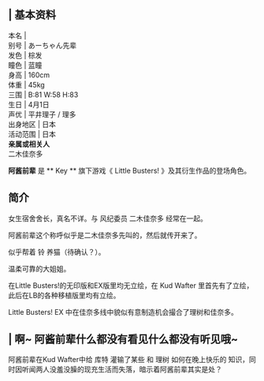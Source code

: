 |  **基本资料**  
---  
本名  |   
别号  |  あーちゃん先辈   
发色  |  棕发   
瞳色  |  蓝瞳   
身高  |  160cm   
体重  |  45kg   
三围  |  B:81 W:58 H:83   
生日  |  4月1日   
声优  |  平井理子  /  理多   
出身地区  |  日本   
活动范围  |  日本   
**亲属或相关人**  
二木佳奈多  
  
**阿酱前辈** 是 ** Key  ** 旗下游戏《  Little Busters!  》及其衍生作品的登场角色。

##  简介

女生宿舍舍长，真名不详。与  风纪委员  二木佳奈多  经常在一起。

阿酱前辈这个称呼似乎是二木佳奈多先叫的，然后就传开来了。

似乎帮着  铃  养猫（待确认？）。

温柔可靠的大姐姐。

在Little Busters!的无印版和EX版里均无立绘，在  Kud Wafter  里首先有了立绘，此后在LB的各种移植版里均有立绘。

Little Busters! EX 中在佳奈多线中貌似有意制造机会撮合了理树和佳奈多。

|  啊~ 阿酱前辈什么都没有看见什么都没有听见哦~  
---  
阿酱前辈在Kud Wafter中给  库特  灌输了某些  和  理树  如何在晚上快乐的
知识，同时因听闻两人没羞没臊的现充生活而失落，暗示着阿酱前辈其实是处？ </br>  
  
  

